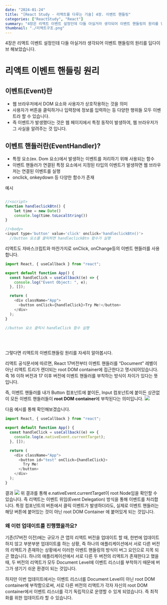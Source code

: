 ```yaml
---
date: "2024-01-24"
title: "[React Study - 리액트를 다루는 기술] 4장. 이벤트 핸들링"
categories: ["ReactStudy", "React"]
summary: "4장은 리액트 이벤트 설정인데 다들 아실거라 생각되어 이벤트 핸들링의 원리를 딥다이브 해보았습니다."
thumbnail: "./리액트구조.png"
---
```


4장은 리액트 이벤트 설정인데 다들 아실거라 생각되어 이벤트 핸들링의 원리를 딥다이브 해보았습니다.

# 리액트 이벤트 핸들링 원리

## 이벤트(Event)란

- 웹 브라우저에서 DOM 요소와 사용자가 상호작용하는 것을 의미
- 사용자가 버튼을 클릭하거나 입력창에 정보를 입력하는 등 다양한 행위들 모두 이벤트라 할 수 있습니다.
- 즉 이벤트가 발생했다는 것은 웹 페이지에서 특정 동작이 발생하여, 웹 브라우저가 그 사실을 알려주는 것 입니다.

## 이벤트 핸들러란(EventHandler)?

- 특정 요소(ex. Dom 요소)에서 발생하는 이벤트를 처리하기 위해 사용되는 함수
- 이벤트 핸들러가 연결된 특정 요소에서 지정된 타입의 이벤트가 발생하면 웹 브라우저는 연결된 이벤트를 실행
- onclick, onkeydown 등 다양한 함수가 존재

예시

```js

//<script>
function handleclickBtn() {
	let time = new Date()
	console.log(time.toLocalString())
}

//<body>
<input type='button' value='click' onclick='handleclickBtn()'>
  //button 요소를 클릭하면 handleclickBtn 함수가 실행


```

리액트도 자바스크립트와 마찬가지로 onClick, onChange등의 이벤트 핸들러를 사용합니다.

```js
import React, { useCallback } from "react";

export default function App() {
  const handleClick = useCallback((e) => {
    console.log("Event Object: ", e);
  }, []);

  return (
    <div className="App">
      <button onClick={handleClick}>Try Me!</button>
    </div>
  );
}

//button 요소 클릭시 handleClick 함수 실행
```

<br><br>

그렇다면 리액트의 이벤트핸들링 원리를 자세히 알아봅시다.

리액트 공식문서에 따르면, React 17버전부터 이벤트 핸들러를 “Document” 레벨이 아닌 리액트 트리가 렌더되는 root DOM container에 접근한다고 명시되어있습니다.
즉 16 이하 버전과 17 이후 버전에 이벤트 핸들러를 부착하는 방식이 차이가 있다는 뜻입니다.

즉, 이벤트 핸들러를 내가 Button 컴포넌트에 붙이든, Input 컴포넌트에 붙이든 상관없이 모든 이벤트 핸들러들이 **root DOM container**에 부착된다는 의미입니다.
![](https://velog.velcdn.com/images/dogmnil2007/post/d1d32690-866d-49fb-9aa5-b99c2b9e1045/image.png)

다음 예시를 통해 확인해보겠습니다.

```js
import React, { useCallback } from "react";

export default function App() {
  const handleClick = useCallback((e) => {
    console.log(e.nativeEvent.currentTarget);
  }, []);

  return (
    <div className="App">
      <button id="test" onClick={handleClick}>
        Try Me!
      </button>
    </div>
  );
}
```

결과
![](https://velog.velcdn.com/images/dogmnil2007/post/ed53dd2e-f5c0-4e48-9da0-f28c57a4f952/image.png)
위 결과를 통해 e.nativeEvent.currentTarget이 root Node임을 확인할 수 있습니다.
즉 리액트는 이벤트 위임(Event Delegation) 방식을 통해 이벤트를 처리합니다.
특정 컴포넌트의 버튼에서 클릭 이벤트가 발생하더라도, 실제로 이벤트 핸들러는 해당 버튼에 붙어있는 것이 아닌 root DOM Container 에 붙어있게 되는 것입니다.

### 왜 이런 업데이트를 진행했을까요?

기존(17버전 이전)에는 규모가 큰 앱의 리액트 버전을 업데이트 할 때, 한번에 업데이트 하지 않고 부분부분 업데이트를 하는 상황, 즉 하나의 애플리케이션에서 서로 다른 버전의 리액트가 존재하는 상황에서 이러한 이벤트 핸들링의 방식이 버그 요인으로 지목 되곤 했습니다.
하나의 애플리케이션에서 서로 다른 두 버전의 리액트가 존재한다고 했을 때, 두 버전의 리액트가 모두 Document Level에 이벤트 리스너를 부착하기 때문에 버그가 생기기 쉬운 환경이 되는 것입니다.

하지만 이번 업데이트에서는 이벤트 리스너를 Document Level이 아닌 root DOM container에 부착함으로써, 서로 다른 버전의 리액트가 각자 자신의 root DOM container에서 이벤트 리스너를 각기 독립적으로 운영할 수 있게 되었습니다.
즉 최적화를 위한 업데이트라 할 수 있습니다.
